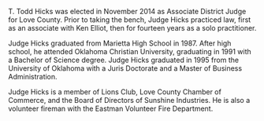 ﻿---
fname: 'Todd'
lname: 'Hicks'
id: 1121
published: false
layout: judge-bio
---
T. Todd Hicks was elected in November 2014 as Associate District Judge for Love County.  Prior to taking the bench, Judge Hicks practiced law, first as an associate with Ken Elliot, then for fourteen years as a solo practitioner. 

Judge Hicks graduated from Marietta High School in 1987.  After high school, he attended Oklahoma Christian University, graduating in 1991 with a Bachelor of Science degree.  Judge Hicks graduated in 1995 from the University of Oklahoma with a Juris Doctorate and a Master of Business Administration.

Judge Hicks is a member of Lions Club, Love County Chamber of Commerce, and the Board of Directors of Sunshine Industries.  He is also a volunteer fireman with the Eastman Volunteer Fire Department.
